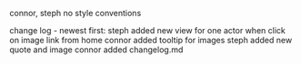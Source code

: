 connor, steph
no style conventions

change log - newest first:
steph added new view for one actor when click on image link from home
connor added tooltip for images
steph added new quote and image
connor added changelog.md